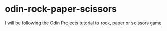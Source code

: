 # odin-rock-paper-scissors
I will be following the Odin Projects tutorial to rock, paper or scissors game
